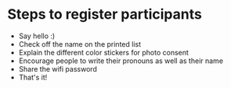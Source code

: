 # Steps to register participants
- Say hello :)
- Check off the name on the printed list
- Explain the different color stickers for photo consent
- Encourage people to write their pronouns as well as their name
- Share the wifi password
- That's it!
